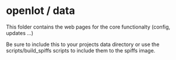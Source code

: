 # openIot / data
This folder contains the web pages for the core functionalty (config, updates ...)

Be sure to include this to your projects data directory or use the scripts/build_spiffs scripts to include them to the spiffs image.
